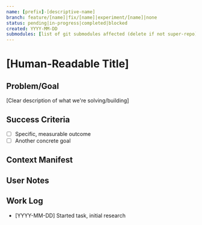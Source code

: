 ```yaml
---
name: [prefix]-[descriptive-name]
branch: feature/[name]|fix/[name]|experiment/[name]|none
status: pending|in-progress|completed|blocked
created: YYYY-MM-DD
submodules: [list of git submodules affected (delete if not super-repo)]
---
```


# [Human-Readable Title]

## Problem/Goal
[Clear description of what we're solving/building]

## Success Criteria
- [ ] Specific, measurable outcome
- [ ] Another concrete goal

## Context Manifest
<!-- Added by context-gathering agent -->

## User Notes
<!-- Any specific notes or requirements from the developer -->

## Work Log
<!-- Updated as work progresses -->
- [YYYY-MM-DD] Started task, initial research
